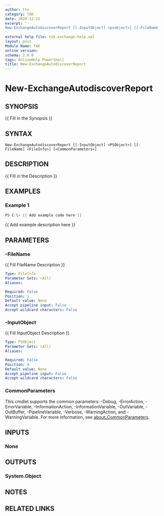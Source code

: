 ```yaml
---
author: tto
category: TAK
date: 2020-12-21
excerpt: '
New-ExchangeAutodiscoverReport [[-InputObject] <psobject>] [[-FileName] <FileInfo>] [<CommonParameters>]
'
external help file: tak.exchange-help.xml
layout: post
Module Name: TAK
online version:
schema: 2.0.0
tags: OnlineHelp PowerShell
title: New-ExchangeAutodiscoverReport
---
```


# New-ExchangeAutodiscoverReport

## SYNOPSIS
{{ Fill in the Synopsis }}

## SYNTAX

```
New-ExchangeAutodiscoverReport [[-InputObject] <PSObject>] [[-FileName] <FileInfo>] [<CommonParameters>]
```

## DESCRIPTION
{{ Fill in the Description }}

## EXAMPLES

### Example 1
```powershell
PS C:\> {{ Add example code here }}
```

{{ Add example description here }}

## PARAMETERS

### -FileName
{{ Fill FileName Description }}

```yaml
Type: FileInfo
Parameter Sets: (All)
Aliases:

Required: False
Position: 1
Default value: None
Accept pipeline input: False
Accept wildcard characters: False
```

### -InputObject
{{ Fill InputObject Description }}

```yaml
Type: PSObject
Parameter Sets: (All)
Aliases:

Required: False
Position: 0
Default value: None
Accept pipeline input: False
Accept wildcard characters: False
```

### CommonParameters
This cmdlet supports the common parameters: -Debug, -ErrorAction, -ErrorVariable, -InformationAction, -InformationVariable, -OutVariable, -OutBuffer, -PipelineVariable, -Verbose, -WarningAction, and -WarningVariable. For more information, see [about_CommonParameters](http://go.microsoft.com/fwlink/?LinkID=113216).

## INPUTS

### None

## OUTPUTS

### System.Object
## NOTES

## RELATED LINKS
